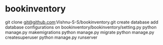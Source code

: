 # bookinventory
git clone git@github.com:Vishnu-S-S/bookinventory.git
create database
add database configurations on bookinventory/bookinventory/setting.py
python manage.py makemigrations
python manage.py migrate
python manage.py createsuperuser
python manage.py runserver
